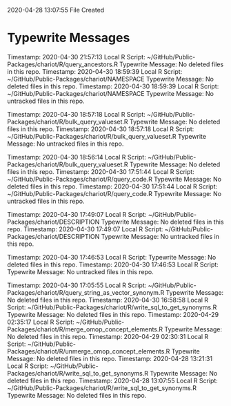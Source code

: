 2020-04-28 13:07:55 	File Created

# Typewrite Messages
Timestamp:	2020-04-30 21:57:13
Local R Script:	~/GitHub/Public-Packages/chariot/R/query_ancestors.R
Typewrite Message:	No deleted files in this repo.
Timestamp:	2020-04-30 18:59:39
Local R Script:	~/GitHub/Public-Packages/chariot/NAMESPACE
Typewrite Message:	No deleted files in this repo.
Timestamp:	2020-04-30 18:59:39
Local R Script:	~/GitHub/Public-Packages/chariot/NAMESPACE
Typewrite Message:	No untracked files in this repo.

Timestamp:	2020-04-30 18:57:18
Local R Script:	~/GitHub/Public-Packages/chariot/R/bulk_query_valueset.R
Typewrite Message:	No deleted files in this repo.
Timestamp:	2020-04-30 18:57:18
Local R Script:	~/GitHub/Public-Packages/chariot/R/bulk_query_valueset.R
Typewrite Message:	No untracked files in this repo.

Timestamp:	2020-04-30 18:56:14
Local R Script:	~/GitHub/Public-Packages/chariot/R/bulk_query_valueset.R
Typewrite Message:	No deleted files in this repo.
Timestamp:	2020-04-30 17:51:44
Local R Script:	~/GitHub/Public-Packages/chariot/R/query_code.R
Typewrite Message:	No deleted files in this repo.
Timestamp:	2020-04-30 17:51:44
Local R Script:	~/GitHub/Public-Packages/chariot/R/query_code.R
Typewrite Message:	No untracked files in this repo.

Timestamp:	2020-04-30 17:49:07
Local R Script:	~/GitHub/Public-Packages/chariot/DESCRIPTION
Typewrite Message:	No deleted files in this repo.
Timestamp:	2020-04-30 17:49:07
Local R Script:	~/GitHub/Public-Packages/chariot/DESCRIPTION
Typewrite Message:	No untracked files in this repo.

Timestamp:	2020-04-30 17:46:53
Local R Script:	
Typewrite Message:	No deleted files in this repo.
Timestamp:	2020-04-30 17:46:53
Local R Script:	
Typewrite Message:	No untracked files in this repo.

Timestamp:	2020-04-30 17:05:55
Local R Script:	~/GitHub/Public-Packages/chariot/R/query_string_as_vector_synonym.R
Typewrite Message:	No deleted files in this repo.
Timestamp:	2020-04-30 16:58:58
Local R Script:	~/GitHub/Public-Packages/chariot/R/write_sql_to_get_synonyms.R
Typewrite Message:	No deleted files in this repo.
Timestamp:	2020-04-29 02:35:17
Local R Script:	~/GitHub/Public-Packages/chariot/R/merge_omop_concept_elements.R
Typewrite Message:	No deleted files in this repo.
Timestamp:	2020-04-29 02:30:31
Local R Script:	~/GitHub/Public-Packages/chariot/R/unmerge_omop_concept_elements.R
Typewrite Message:	No deleted files in this repo.
Timestamp:	2020-04-28 13:21:31
Local R Script:	~/GitHub/Public-Packages/chariot/R/write_sql_to_get_synonyms.R
Typewrite Message:	No deleted files in this repo.
Timestamp:	2020-04-28 13:07:55
Local R Script:	~/GitHub/Public-Packages/chariot/R/write_sql_to_get_synonyms.R
Typewrite Message:	No deleted files in this repo.

